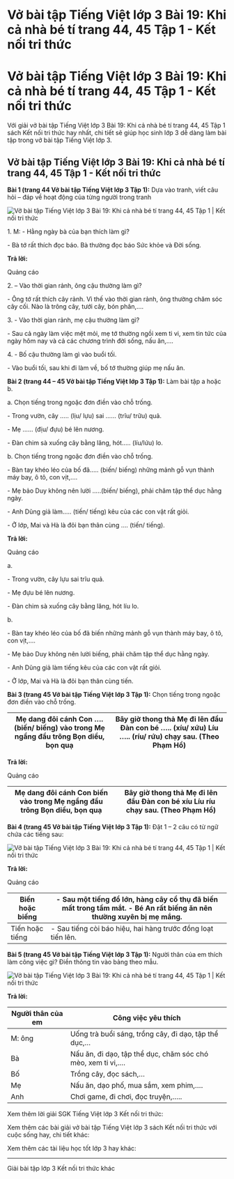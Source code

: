 # Vở bài tập Tiếng Việt lớp 3 Bài 19: Khi cả nhà bé tí trang 44, 45 Tập 1 - Kết nối tri thức

# Vở bài tập Tiếng Việt lớp 3 Bài 19: Khi cả nhà bé tí trang 44, 45 Tập 1 - Kết nối tri thức

Với giải vở bài tập Tiếng Việt lớp 3 Bài 19: Khi cả nhà bé tí trang 44, 45 Tập 1 sách Kết nối tri thức hay nhất, chi tiết sẽ giúp học sinh lớp 3 dễ dàng làm bài tập trong vở bài tập Tiếng Việt lớp 3.

## Vở bài tập Tiếng Việt lớp 3 Bài 19: Khi cả nhà bé tí trang 44, 45 Tập 1 - Kết nối tri thức

**Bài 1 (trang 44 Vở bài tập Tiếng Việt lớp 3 Tập 1):** Dựa vào tranh, viết câu hỏi – đáp về hoạt động của từng người trong tranh

![Vở bài tập Tiếng Việt lớp 3 Bài 19: Khi cả nhà bé tí trang 44, 45 Tập 1 | Kết nối tri thức](https://vietjack.com/vbt-tieng-viet-3-kn/images/bai-19-khi-ca-nha-be-ti-142499.PNG)

1\. M: - Hằng ngày bà của bạn thích làm gì?

\- Bà tớ rất thích đọc báo. Bà thường đọc báo Sức khỏe và Đời sống.

**Trả lời:**

Quảng cáo

2\. – Vào thời gian rảnh, ông cậu thường làm gì?

\- Ông tớ rất thích cây rảnh. Vì thế vào thời gian rảnh, ông thường chăm sóc cây cối. Nào là trông cây, tưới cây, bón phân,….

3\. - Vào thời gian rảnh, mẹ cậu thường làm gì?

\- Sau cả ngày làm việc mệt mỏi, mẹ tớ thường ngồi xem ti vi, xem tin tức của ngày hôm nay và cả các chương trình đời sống, nấu ăn,….

4\. - Bố cậu thường làm gì vào buổi tối.

\- Vào buổi tối, sau khi đi làm về, bố tớ thường giúp mẹ nấu ăn. 

**Bài 2 (trang 44 – 45 Vở bài tập Tiếng Việt lớp 3 Tập 1):** Làm bài tập a hoặc b.

a. Chọn tiếng trong ngoặc đơn điền vào chỗ trống.

\- Trong vườn, cây ….. (lịu/ lựu) sai …… (trĩu/ trữu) quả.

\- Mẹ …… (địu/ đựu) bé lên nương.

\- Đàn chim sà xuống cây bằng lăng, hót….. (líu/lứu) lo.

b. Chọn tiếng trong ngoặc đơn điền vào chỗ trống.

\- Bàn tay khéo léo của bố đã….. (biến/ biếng) những mảnh gỗ vụn thành máy bay, ô tô, con vịt,….

\- Mẹ bảo Duy không nên lười …..(biến/ biếng), phải chăm tập thể dục hằng ngày.

\- Anh Dũng giả làm….. (tiến/ tiếng) kêu của các con vật rất giỏi.

\- Ở lớp, Mai và Hà là đôi bạn thân cùng …. (tiến/ tiếng).

**Trả lời:**

Quảng cáo

a. 

\- Trong vườn, cây lựu sai trĩu quả.

\- Mẹ đựu bé lên nương.

\- Đàn chim sà xuống cây bằng lăng, hót líu lo.

b. 

\- Bàn tay khéo léo của bố đã biến những mảnh gỗ vụn thành máy bay, ô tô, con vịt,….

\- Mẹ bảo Duy không nên lười biếng, phải chăm tập thể dục hằng ngày.

\- Anh Dũng giả làm tiếng kêu của các con vật rất giỏi.

\- Ở lớp, Mai và Hà là đôi bạn thân cùng tiến.

**Bài 3 (trang 45 Vở bài tập Tiếng Việt lớp 3 Tập 1):** Chọn tiếng trong ngoặc đơn điền vào chỗ trống.

Mẹ dang đôi cánh  Con …. (biến/ biếng) vào trong Mẹ ngẩng đầu trông Bọn diều, bọn quạ |  Bây giờ thong thả Mẹ đi lên đầu Đàn con bé ….. (xíu/ xứu) Líu ….. (ríu/ rứu) chạy sau. (Theo Phạm Hổ)  
---|---  
  
**Trả lời:**

Quảng cáo

Mẹ dang đôi cánh  Con biến vào trong Mẹ ngẩng đầu trông Bọn diều, bọn quạ |  Bây giờ thong thả Mẹ đi lên đầu Đàn con bé xíu Líu ríu chạy sau. (Theo Phạm Hổ)  
---|---  
  
**Bài 4 (trang 45 Vở bài tập Tiếng Việt lớp 3 Tập 1):** Đặt 1 – 2 câu có từ ngữ chứa các tiếng sau:

![Vở bài tập Tiếng Việt lớp 3 Bài 19: Khi cả nhà bé tí trang 44, 45 Tập 1 | Kết nối tri thức](https://vietjack.com/vbt-tieng-viet-3-kn/images/bai-19-khi-ca-nha-be-ti-142500.PNG)

**Trả lời:**

Quảng cáo

Biến hoặc biếng |  \- Sau một tiếng đổ lớn, hàng cây cổ thụ đã biến mất trong tầm mắt. \- Bé An rất biếng ăn nên thường xuyên bị mẹ mắng.  
---|---  
Tiến hoặc tiếng | \- Sau tiếng còi báo hiệu, hai hàng trước đồng loạt tiến lên.  
  
**Bài 5 (trang 45 Vở bài tập Tiếng Việt lớp 3 Tập 1):** Người thân của em thích làm công việc gì? Điền thông tin vào bảng theo mẫu.

![Vở bài tập Tiếng Việt lớp 3 Bài 19: Khi cả nhà bé tí trang 44, 45 Tập 1 | Kết nối tri thức](https://vietjack.com/vbt-tieng-viet-3-kn/images/bai-19-khi-ca-nha-be-ti-142501.PNG)

**Trả lời:**

Người thân của em | Công việc yêu thích  
---|---  
M: ông | Uống trà buổi sáng, trồng cây, đi dạo, tập thể dục,…  
Bà | Nấu ăn, đi dạo, tập thể dục, chăm sóc chó mèo, xem ti vi,.…  
Bố | Trồng cây, đọc sách,…  
Mẹ | Nấu ăn, dạo phố, mua sắm, xem phim,….  
Anh  | Chơi game, đi chơi, đọc truyện,…..  
  
Xem thêm lời giải SGK Tiếng Việt lớp 3 Kết nối tri thức:

Xem thêm các bài giải vở bài tập Tiếng Việt lớp 3 sách Kết nối tri thức với cuộc sống hay, chi tiết khác:

Xem thêm các tài liệu học tốt lớp 3 hay khác:

* * *

Giải bài tập lớp 3 Kết nối tri thức khác
